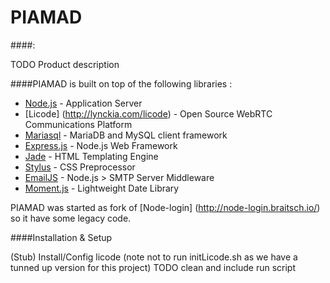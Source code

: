 # PIAMAD

####:

TODO Product description

####PIAMAD is built on top of the following libraries :

* [Node.js](http://nodejs.org/) - Application Server
* [Licode] (http://lynckia.com/licode) - Open Source WebRTC Communications Platform
* [Mariasql](https://github.com/mscdex/node-mariasql) - MariaDB and MySQL client framework
* [Express.js](http://expressjs.com/) - Node.js Web Framework
* [Jade](http://jade-lang.com/) - HTML Templating Engine
* [Stylus](http://learnboost.github.com/stylus/) - CSS Preprocessor
* [EmailJS](http://github.com/eleith/emailjs) - Node.js > SMTP Server Middleware
* [Moment.js](http://momentjs.com/) - Lightweight Date Library

PIAMAD was started as fork of [Node-login] (http://node-login.braitsch.io/) so it have some legacy code.

####Installation & Setup

(Stub) Install/Config licode (note not to run initLicode.sh as we have a tunned up version for this project)
TODO clean and include run script